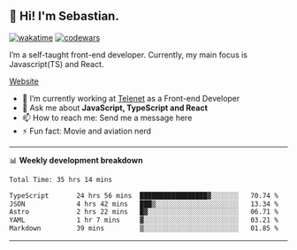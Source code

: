 ## 👋 Hi! I'm Sebastian.

[![wakatime](https://wakatime.com/badge/user/df0036c6-328a-4a39-be9b-e49417ed22a1.svg)](https://wakatime.com/@df0036c6-328a-4a39-be9b-e49417ed22a1)
[![codewars](https://www.codewars.com/users/sebavuye/badges/small)](https://www.codewars.com/users/sebavuye)

I’m a self-taught front-end developer. Currently, my main focus is Javascript(TS) and React.

[Website](https://sebastianvuye.be)

- 🔭 I’m currently working at [Telenet](https://telenet.be/) as a Front-end Developer
- 💬 Ask me about **JavaScript, TypeScript and React**
- 📫 How to reach me: Send me a message here
- ⚡ Fun fact: Movie and aviation nerd

-------

📊 **Weekly development breakdown**

<!--START_SECTION:waka-->

```txt
Total Time: 35 hrs 14 mins

TypeScript       24 hrs 56 mins  █████████████████▓░░░░░░░   70.74 %
JSON             4 hrs 42 mins   ███▒░░░░░░░░░░░░░░░░░░░░░   13.34 %
Astro            2 hrs 22 mins   █▓░░░░░░░░░░░░░░░░░░░░░░░   06.71 %
YAML             1 hr 7 mins     ▓░░░░░░░░░░░░░░░░░░░░░░░░   03.21 %
Markdown         39 mins         ▒░░░░░░░░░░░░░░░░░░░░░░░░   01.85 %
```

<!--END_SECTION:waka-->
-------
